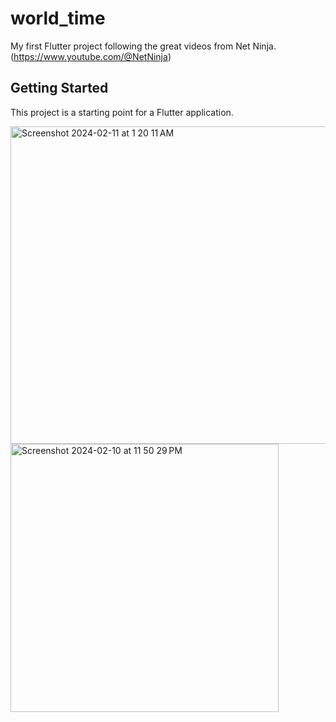# world_time

My first Flutter project following the great videos from Net Ninja. (https://www.youtube.com/@NetNinja)

## Getting Started

This project is a starting point for a Flutter application.

<img width="508" alt="Screenshot 2024-02-11 at 1 20 11 AM" src="https://github.com/jeffmarcilliat/world_time/assets/6532262/926715b1-3b87-437f-ac83-3f102a4d6d57">

<img width="429" alt="Screenshot 2024-02-10 at 11 50 29 PM" src="https://github.com/jeffmarcilliat/world_time/assets/6532262/53b37bda-3ed5-451a-b99f-86ee5792357a">


